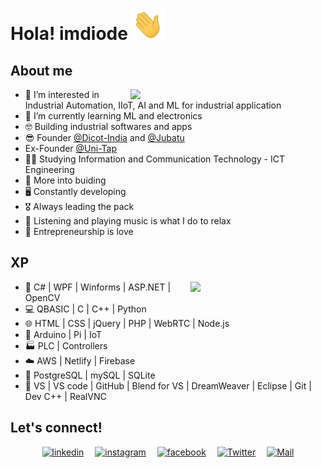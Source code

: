# Hola! imdiode <img src="https://github.com/devSouvik/devSouvik/blob/master/Hi.gif" width="50" height="50" />

## About me


- 👀 <img align="right" src="https://miro.medium.com/max/1800/1*YiIf4hs9q83CSbZD4fUJ7w.gif" width="65%"/>I’m interested in Industrial Automation, IIoT, AI and ML for industrial application
- 🌱 I’m currently learning ML and electronics
- 🤓 Building industrial softwares and apps 
- 😎 Founder [@Dicot-India](https://dicot.tech) and [@Jubatu](https://jubatu.in)
- Ex-Founder [@Uni-Tap](https://unitap.software)
- 🧑‍🎓 Studying Information and Communication Technology - ICT Engineering
- 👷 More into buiding
- 🖥️ Constantly developing
- 🎖️ Always leading the pack
- 🎵 Listening and playing music is what I do to relax
- 💙 Entrepreneurship is love

## XP

* <img src="https://i.pinimg.com/originals/1c/49/2e/1c492eb6e1d085b2fa32302ecd6f8343.gif" width="45%" align="right"/>🦈 C# | WPF | Winforms | ASP.NET | OpenCV
* 💻 QBASIC | C | C++ | Python 
* 🌐 HTML | CSS | jQuery | PHP | WebRTC | Node.js
* 🤖 Arduino | Pi | IoT
* 🏭 PLC | Controllers
* ☁️ AWS | Netlify | Firebase
* 📑 PostgreSQL | mySQL | SQLite
* 🧰 VS | VS code | GitHub | Blend for VS | DreamWeaver | Eclipse | Git | Dev C++ | RealVNC

## Let's connect!

<p align="center">
<a href="https://www.linkedin.com/in/diode16/"><img src="https://cdn4.iconfinder.com/data/icons/social-messaging-ui-color-shapes-2-free/128/social-linkedin-circle-512.png" alt="linkedin" width="40px"/></a>&emsp;
<a href="https://www.instagram.com/diode.h"><img src="https://cdn2.iconfinder.com/data/icons/social-media-2285/512/1_Instagram_colored_svg_1-512.png" alt="instagram" width="40px"/></a>&emsp;
<a href="https://www.facebook.com/nandan.shukla.9404"><img src="https://1000logos.net/wp-content/uploads/2016/11/Facebook-logo.png" alt="facebook" width="65px"/></a>&emsp;
<a href="https://www.twitter.com/diode_tech"><img src="https://logodownload.org/wp-content/uploads/2014/09/twitter-logo-4.png" alt="Twitter" width="40px"/></a>&emsp;
<a href="mailto:nandan@dicot.in"><img src="https://i.pinimg.com/originals/8f/c3/7b/8fc37b74b608a622588fbaa361485f32.png" alt="Mail" width="40px"/></a>
</p>
